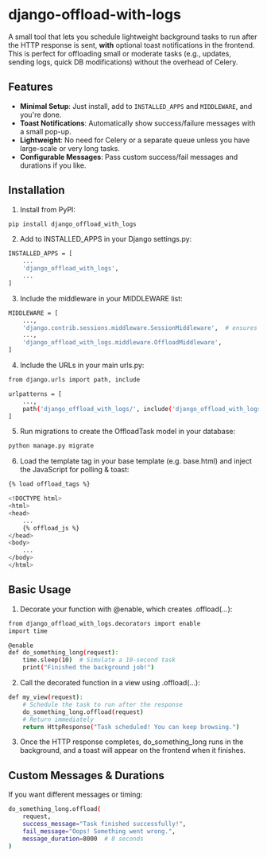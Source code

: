 # django-offload-with-logs

A small tool that lets you schedule lightweight background tasks to run after the HTTP response is sent, **with** optional toast notifications in the frontend. This is perfect for offloading small or moderate tasks (e.g., updates, sending logs, quick DB modifications) without the overhead of Celery.

## Features

- **Minimal Setup**: Just install, add to `INSTALLED_APPS` and `MIDDLEWARE`, and you're done.
- **Toast Notifications**: Automatically show success/failure messages with a small pop-up.  
- **Lightweight**: No need for Celery or a separate queue unless you have large-scale or very long tasks.
- **Configurable Messages**: Pass custom success/fail messages and durations if you like.

## Installation

1. Install from PyPI:

```bash
pip install django_offload_with_logs
```
2. Add to INSTALLED_APPS in your Django settings.py:
```bash
INSTALLED_APPS = [
    ...
    'django_offload_with_logs',
    ...
]
```
3. Include the middleware in your MIDDLEWARE list:
```bash
MIDDLEWARE = [
    ...,
    'django.contrib.sessions.middleware.SessionMiddleware',  # ensures session support
    ...,
    'django_offload_with_logs.middleware.OffloadMiddleware',
]
```
4. Include the URLs in your main urls.py:
```bash
from django.urls import path, include

urlpatterns = [
    ...,
    path('django_offload_with_logs/', include('django_offload_with_logs.urls')),
]

```
5. Run migrations to create the OffloadTask model in your database:
```bash
python manage.py migrate

```
6. Load the template tag in your base template (e.g. base.html) and inject the JavaScript for polling & toast:

```bash 
{% load offload_tags %}

<!DOCTYPE html>
<html>
<head>
    ...
    {% offload_js %}
</head>
<body>
    ...
</body>
</html>

```
## Basic Usage

1. Decorate your function with @enable, which creates <function>.offload(...):

```bash 
from django_offload_with_logs.decorators import enable
import time

@enable
def do_something_long(request):
    time.sleep(10)  # Simulate a 10-second task
    print("Finished the background job!")

```
2. Call the decorated function in a view using .offload(...):
```bash
def my_view(request):
    # Schedule the task to run after the response
    do_something_long.offload(request)
    # Return immediately
    return HttpResponse("Task scheduled! You can keep browsing.")

```
3. Once the HTTP response completes, do_something_long runs in the background, and a toast will appear on the frontend when it finishes.

## Custom Messages & Durations 
If you want different messages or timing:

```bash 
do_something_long.offload(
    request,
    success_message="Task finished successfully!",
    fail_message="Oops! Something went wrong.",
    message_duration=8000  # 8 seconds
)

```